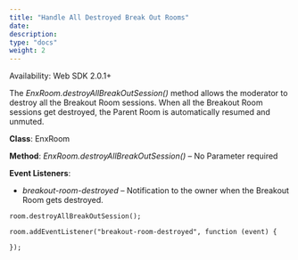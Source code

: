 ```yaml
---
title: "Handle All Destroyed Break Out Rooms"
date: 
description:
type: "docs"
weight: 2
---
```

Availability: Web SDK 2.0.1+

The *EnxRoom.destroyAllBreakOutSession()* method allows the moderator to destroy all the Breakout Room sessions. When all the Breakout Room sessions get destroyed, the Parent Room is automatically resumed and unmuted.

**Class**: EnxRoom

**Method**: *EnxRoom.destroyAllBreakOutSession()* – No Parameter required

**Event Listeners**:

- *breakout-room-destroyed* – Notification to the owner when the Breakout Room gets destroyed.
```
room.destroyAllBreakOutSession(); 

room.addEventListener("breakout-room-destroyed", function (event) {
	 
});
```